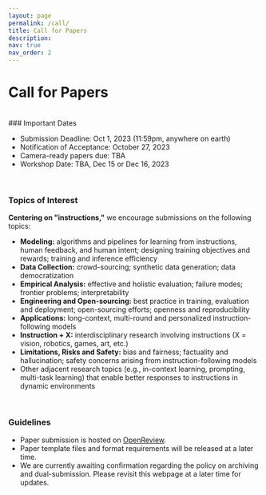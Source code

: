 ```yaml
---
layout: page
permalink: /call/
title: Call for Papers
description:
nav: true
nav_order: 2
---
```


# Call for Papers
<br>
### Important Dates

* Submission Deadline: Oct 1, 2023 (11:59pm, anywhere on earth)
* Notification of Acceptance: October 27, 2023
* Camera-ready papers due: TBA
* Workshop Date: TBA, Dec 15 or Dec 16, 2023


<br>

### Topics of Interest

__Centering on "instructions,"__ we encourage submissions on the following topics:

* __Modeling:__ algorithms and pipelines for learning from instructions, human feedback, and human intent; designing training objectives and rewards; training and inference efficiency
* __Data Collection:__ crowd-sourcing; synthetic data generation; data democratization
* __Empirical Analysis:__ effective and holistic evaluation; failure modes; frontier problems; interpretability
* __Engineering and Open-sourcing:__ best practice in training, evaluation and deployment; open-sourcing efforts; openness and reproducibility
* __Applications:__ long-context, multi-round and personalized instruction-following models
* __Instruction + X:__ interdisciplinary research involving instructions (X = vision, robotics, games, art, etc.)
* __Limitations, Risks and Safety:__ bias and fairness; factuality and hallucination; safety concerns arising from instruction-following models
* Other adjacent research topics (e.g., in-context learning, prompting, multi-task learning) that enable better responses to instructions in dynamic environments

<br>

### Guidelines

* Paper submission is hosted on [OpenReview](https://openreview.net/group?id=NeurIPS.cc/2023/Workshop/Instruction).
* Paper template files and format requirements will be released at a later time.
* We are currently awaiting confirmation regarding the policy on archiving and dual-submission. Please revisit this webpage at a later time for updates.
<br>
